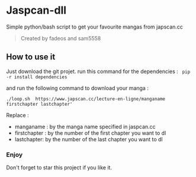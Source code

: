 # Jaspcan-dll

Simple python/bash script to get your favourite mangas from japscan.cc
> Created by fadeos and sam5558


## How to use it

Just download the git projet.
run this command for the dependencies : 
``` pip -r install dependencies```

and run the following command to download your manga :

```./loop.sh  https://www.japscan.cc/lecture-en-ligne/manganame firstchapter lastchapter'```

Replace :
* manganame : by the manga name specified in jaspcan.cc
* firstchapter : by the number of the first chapter you want to dl
* lastchapter:  by the number of the last chapter you want to dl

### Enjoy

Don't forget to star this project if you like it.
